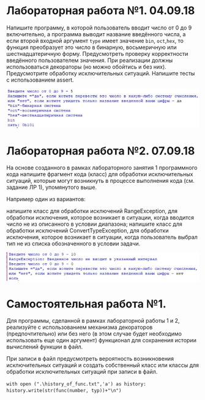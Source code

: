 # Лабораторная работа №1. 04.09.18

Напишите программу, в которой пользователь вводит число от 0 до 9 включительно, а программа выводит название введённого числа, а если второй входной аргумент ```type``` имеет значение ```bin```, ```oct```,```hex```, то функция преобразует это число в бинарную, восьмеричную или шестнадцатеричную форму. Предусмотреть проверку корректности введённого пользователем значения.
При реализации должны использоваться декораторы (но можно обойтись и без них). 
Предусмотрите обработку исключительных ситуаций. 
Напишите тесты с использованием assert.

![скриншот 1](https://github.com/herzenuni/sem5-firsttask-04092018-arinasaf11-2/blob/master/Screenshot_1.jpg?raw=true)

# Лабораторная работа №2. 07.09.18

На основе созданного в рамках лабораторного занятия 1 программного кода напишите фрагмент кода (класс) для обработки исключительных ситуаций, которые могут возникнуть в процессе выполнения кода (см. задание ЛР 1), упомянутого выше.

Например один из вариантов:

напишите класс для обработки исключений RangeException, для обработки исключения, которое возникает в ситуации, когда вводится число не из описанного в условии диапазона;
напишите класс для обработки исключений ConvertTypeException, для обработки исключения, которое возникает в ситуации, когда пользователь выбрал тип не из списка обозначенного в условии задачи.

![скриншот 2](https://github.com/herzenuni/sem5-firsttask-04092018-arinasaf11-2/blob/master/Screenshot_2.jpg?raw=true)

# Самостоятельная работа №1.

Для программы, сделанной в рамках лабораторной работы 1 и 2, реализуйте с использованием механизма декораторов (предпочтительно) или без него (в этом случае будет необходимо использовать еще один аргумент) функционал для сохранения истории вычислений функции в файл. 

При записи в файл предусмотреть вероятность возникновения исключительных ситуаций и создать собственный класс или классы для обработки исключительных ситуаций при записи в файл. 

`with open (".\history_of_func.txt",'a') as history:
      history.write(str(func(number, typ))+"\n")`
